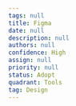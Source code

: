 ```yaml
---
tags: null
title: Figma
date: null
description: null
authors: null
confidence: High
assign: null
priority: null
status: Adopt
quadrant: Tools
tag: Design
---
```

